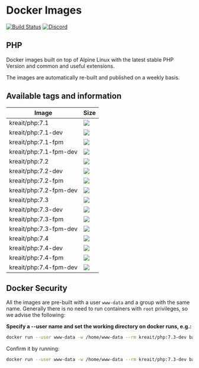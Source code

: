 # Docker Images

[![Build Status](https://travis-ci.org/kreait/docker-images.svg?branch=master)](https://travis-ci.org/kreait/docker-images)
[![Discord](https://img.shields.io/discord/523866370778333184.svg?color=7289da&logo=discord)](https://discord.gg/p4W55UM)

## PHP

Docker images built on top of Alpine Linux with the latest stable PHP Version and common and useful extensions.

The images are automatically re-built and published on a weekly basis.

## Available tags and information

| Image  | Size |
| --- | --- |
| kreait/php:7.1          | [![](https://images.microbadger.com/badges/image/kreait/php:7.1.svg)](https://microbadger.com/images/kreait/php:7.1) |
| kreait/php:7.1-dev      | [![](https://images.microbadger.com/badges/image/kreait/php:7.1-dev.svg)](https://microbadger.com/images/kreait/php:7.1-dev) |
| kreait/php:7.1-fpm      | [![](https://images.microbadger.com/badges/image/kreait/php:7.1-fpm.svg)](https://microbadger.com/images/kreait/php:7.1-fpm) |
| kreait/php:7.1-fpm-dev  | [![](https://images.microbadger.com/badges/image/kreait/php:7.1-fpm-dev.svg)](https://microbadger.com/images/kreait/php:7.1-fpm-dev) |
| kreait/php:7.2          | [![](https://images.microbadger.com/badges/image/kreait/php:7.2.svg)](https://microbadger.com/images/kreait/php:7.2) |
| kreait/php:7.2-dev      | [![](https://images.microbadger.com/badges/image/kreait/php:7.2-dev.svg)](https://microbadger.com/images/kreait/php:7.2-dev) |
| kreait/php:7.2-fpm      | [![](https://images.microbadger.com/badges/image/kreait/php:7.2-fpm.svg)](https://microbadger.com/images/kreait/php:7.2-fpm) |
| kreait/php:7.2-fpm-dev  | [![](https://images.microbadger.com/badges/image/kreait/php:7.2-fpm-dev.svg)](https://microbadger.com/images/kreait/php:7.2-fpm-dev) |
| kreait/php:7.3          | [![](https://images.microbadger.com/badges/image/kreait/php:7.3.svg)](https://microbadger.com/images/kreait/php:7.3) |
| kreait/php:7.3-dev      | [![](https://images.microbadger.com/badges/image/kreait/php:7.3-dev.svg)](https://microbadger.com/images/kreait/php:7.3-dev) |
| kreait/php:7.3-fpm      | [![](https://images.microbadger.com/badges/image/kreait/php:7.3-fpm.svg)](https://microbadger.com/images/kreait/php:7.3-fpm) |
| kreait/php:7.3-fpm-dev  | [![](https://images.microbadger.com/badges/image/kreait/php:7.3-fpm-dev.svg)](https://microbadger.com/images/kreait/php:7.3-fpm-dev) |
| kreait/php:7.4          | [![](https://images.microbadger.com/badges/image/kreait/php:7.4.svg)](https://microbadger.com/images/kreait/php:7.4) |
| kreait/php:7.4-dev      | [![](https://images.microbadger.com/badges/image/kreait/php:7.4-dev.svg)](https://microbadger.com/images/kreait/php:7.4-dev) |
| kreait/php:7.4-fpm      | [![](https://images.microbadger.com/badges/image/kreait/php:7.4-fpm.svg)](https://microbadger.com/images/kreait/php:7.4-fpm) |
| kreait/php:7.4-fpm-dev  | [![](https://images.microbadger.com/badges/image/kreait/php:7.4-fpm-dev.svg)](https://microbadger.com/images/kreait/php:7.4-fpm-dev) |

## Docker Security

All the images are pre-built with a user `www-data` and a group with the same name. Generally there is no need to run containers with `root` privileges, so we advise the following:

**Specify a --user name and set the working directory on docker runs, e.g.:**

```bash
docker run --user www-data -w /home/www-data --rm kreait/php:7.3-dev bash -c "php -v | grep 'Xdebug'"
```

Confirm it by running:

```bash
docker run --user www-data -w /home/www-data --rm kreait/php:7.3-dev bash -c "id ; env" 
```
